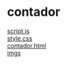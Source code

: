 # contador 
<a href='https://gabrielryanft.github.io/learning/cursoemvideo/javascript/exercicios-cursoemvideo/contador/script.js' target='_blank' rel='next'>script.js</a><br/>
<a href='https://gabrielryanft.github.io/learning/cursoemvideo/javascript/exercicios-cursoemvideo/contador/style.css' target='_blank' rel='next'>style.css</a><br/>
<a href='https://gabrielryanft.github.io/learning/cursoemvideo/javascript/exercicios-cursoemvideo/contador/contador.html' target='_blank' rel='next'>contador.html</a><br/>
<a href='https://gabrielryanft.github.io/learning/cursoemvideo/javascript/exercicios-cursoemvideo/contador/imgs/' target='_blank' rel='next'>imgs</a><br/>
